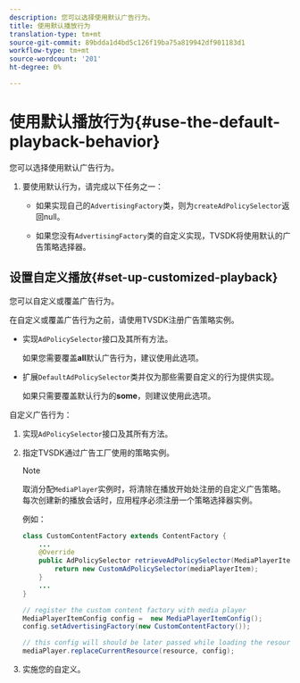 ```yaml
---
description: 您可以选择使用默认广告行为。
title: 使用默认播放行为
translation-type: tm+mt
source-git-commit: 89bdda1d4bd5c126f19ba75a819942df901183d1
workflow-type: tm+mt
source-wordcount: '201'
ht-degree: 0%

---
```



# 使用默认播放行为{#use-the-default-playback-behavior}

您可以选择使用默认广告行为。

1. 要使用默认行为，请完成以下任务之一：

   * 如果实现自己的`AdvertisingFactory`类，则为`createAdPolicySelector`返回null。

   * 如果您没有`AdvertisingFactory`类的自定义实现，TVSDK将使用默认的广告策略选择器。

## 设置自定义播放{#set-up-customized-playback}

您可以自定义或覆盖广告行为。

在自定义或覆盖广告行为之前，请使用TVSDK注册广告策略实例。

* 实现`AdPolicySelector`接口及其所有方法。

   如果您需要覆盖&#x200B;**all**&#x200B;默认广告行为，建议使用此选项。

* 扩展`DefaultAdPolicySelector`类并仅为那些需要自定义的行为提供实现。

   如果只需要覆盖默认行为的&#x200B;**some**，则建议使用此选项。

自定义广告行为：

1. 实现`AdPolicySelector`接口及其所有方法。
1. 指定TVSDK通过广告工厂使用的策略实例。

   >[!NOTE]
   >
   >取消分配`MediaPlayer`实例时，将清除在播放开始处注册的自定义广告策略。 每次创建新的播放会话时，应用程序必须注册一个策略选择器实例。

   例如：

   ```java
   class CustomContentFactory extends ContentFactory { 
       ... 
       @Override 
       public AdPolicySelector retrieveAdPolicySelector(MediaPlayerItem mediaPlayerItem) { 
           return new CustomAdPolicySelector(mediaPlayerItem); 
       } 
       ... 
   } 
   
   // register the custom content factory with media player 
   MediaPlayerItemConfig config =  new MediaPlayerItemConfig(); 
   config.setAdvertisingFactory(new CustomContentFactory()); 
   
   // this config will should be later passed while loading the resource 
   mediaPlayer.replaceCurrentResource(resource, config);
   ```

1. 实施您的自定义。